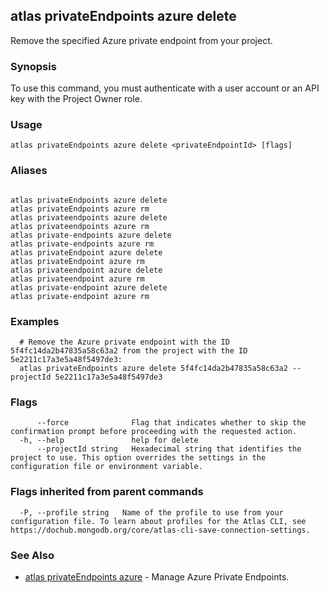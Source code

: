 ## atlas privateEndpoints azure delete

Remove the specified Azure private endpoint from your project.


### Synopsis

To use this command, you must authenticate with a user account or an API key with the Project Owner role.


### Usage
```
atlas privateEndpoints azure delete <privateEndpointId> [flags]
```

### Aliases
```

atlas privateEndpoints azure delete
atlas privateEndpoints azure rm
atlas privateendpoints azure delete
atlas privateendpoints azure rm
atlas private-endpoints azure delete
atlas private-endpoints azure rm
atlas privateEndpoint azure delete
atlas privateEndpoint azure rm
atlas privateendpoint azure delete
atlas privateendpoint azure rm
atlas private-endpoint azure delete
atlas private-endpoint azure rm
```

### Examples

```
  # Remove the Azure private endpoint with the ID 5f4fc14da2b47835a58c63a2 from the project with the ID 5e2211c17a3e5a48f5497de3:
  atlas privateEndpoints azure delete 5f4fc14da2b47835a58c63a2 --projectId 5e2211c17a3e5a48f5497de3
```


### Flags

```
      --force              Flag that indicates whether to skip the confirmation prompt before proceeding with the requested action.
  -h, --help               help for delete
      --projectId string   Hexadecimal string that identifies the project to use. This option overrides the settings in the configuration file or environment variable.

```


### Flags inherited from parent commands

```
  -P, --profile string   Name of the profile to use from your configuration file. To learn about profiles for the Atlas CLI, see https://dochub.mongodb.org/core/atlas-cli-save-connection-settings.

```

### See Also


* [atlas privateEndpoints azure](atlas_privateEndpoints_azure.md)	- Manage Azure Private Endpoints.



